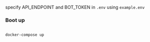 

specify API_ENDPOINT and BOT_TOKEN in `.env` using `example.env`

### Boot up
~~~bash

docker-compose up
~~~
